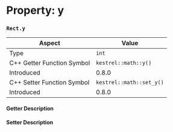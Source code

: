
# Property: y
### `Rect.y`

| Aspect | Value |
| --- | --- |
| Type | `int` |
| C++ Getter Function Symbol | `kestrel::math::y()` |
| Introduced | 0.8.0 |
| C++ Setter Function Symbol | `kestrel::math::set_y()` |
| Introduced | 0.8.0 |

#### Getter Description

#### Setter Description

